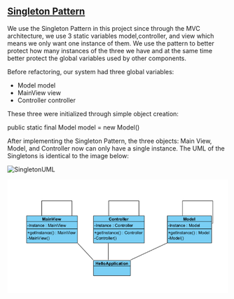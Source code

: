 ## <ins> Singleton Pattern

We use the Singleton Pattern in this project since through the MVC architecture, we use 3
static variables model,controller, and view which means we only want one instance of them.
We use the pattern to better protect how many instances of the three we have and at the same time
better protect the global variables used by other components.

Before refactoring, our system had three global variables:

- Model model
- MainView view
- Controller controller

These three were initialized through simple object creation: 

public static final Model model = new Model()

After implementing the Singleton Pattern, the three objects:
Main View, Model, and Controller now can only have a single
instance. The UML of the Singletons is identical to the image below:

![SingletonUML](https://refactoring.guru/images/patterns/diagrams/singleton/structure-en.png?id=4e4306d3a90f40d74c7a4d2d2506b8ec)


![ImpSingletonUML](Images/Singleton.PNG)

